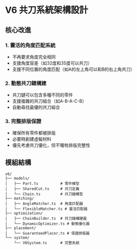 # V6 共刀系統架構設計

## 核心改進

### 1. 靈活的角度匹配系統
- 不再要求角度完全相同
- 支援角度容差（如32度和35度可以共刀）
- 支援不同位置的角度匹配（如A的左上角可以和B的右上角共刀）

### 2. 動態共刀鏈構建
- 共刀鏈可以包含多種不同的零件
- 支援複雜的共刀組合（如A-B-A-C-B）
- 自動尋找最優的共刀組合

### 3. 完整排版保證
- 確保所有零件都被排版
- 必要時創建虛擬材料
- 優先考慮共刀優化，但不犧牲排版完整性

## 模組結構

```
v6/
├── models/
│   ├── Part.ts          # 零件模型
│   ├── SharedCut.ts     # 共刀定義
│   └── Chain.ts         # 共刀鏈模型
├── matching/
│   ├── AngleMatcher.ts  # 角度匹配器
│   └── FlexibleMatcher.ts # 靈活匹配器
├── optimization/
│   ├── ChainBuilder.ts  # 共刀鏈構建器
│   └── DynamicOptimizer.ts # 動態優化器
├── placement/
│   └── GuaranteedPlacer.ts # 保證排版器
└── system/
    └── V6System.ts      # 完整系統
```